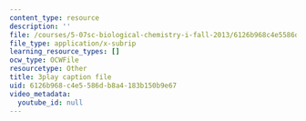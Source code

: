 ```yaml
---
content_type: resource
description: ''
file: /courses/5-07sc-biological-chemistry-i-fall-2013/6126b968c4e5586db8a4183b150b9e67_0XAJIHttCNs.vtt
file_type: application/x-subrip
learning_resource_types: []
ocw_type: OCWFile
resourcetype: Other
title: 3play caption file
uid: 6126b968-c4e5-586d-b8a4-183b150b9e67
video_metadata:
  youtube_id: null
---
```

